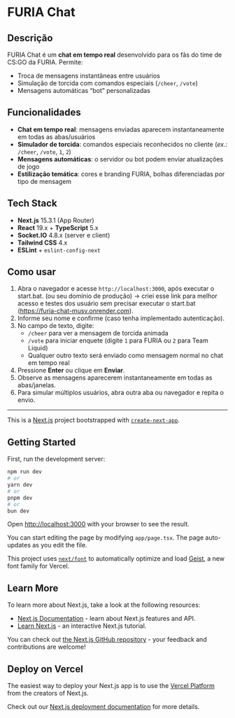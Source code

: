 # FURIA Chat

## Descrição

FURIA Chat é um **chat em tempo real** desenvolvido para os fãs do time de CS:GO da FURIA. Permite:

- Troca de mensagens instantâneas entre usuários  
- Simulação de torcida com comandos especiais (`/cheer`, `/vote`)  
- Mensagens automáticas “bot” personalizadas   

## Funcionalidades

- **Chat em tempo real**: mensagens enviadas aparecem instantaneamente em todas as abas/usuários  
- **Simulador de torcida**: comandos especiais reconhecidos no cliente (_ex.:_ `/cheer`, `/vote`, `1`, `2`)  
- **Mensagens automáticas**: o servidor ou bot podem enviar atualizações de jogo  
- **Estilização temática**: cores e branding FURIA, bolhas diferenciadas por tipo de mensagem  

## Tech Stack

- **Next.js** 15.3.1 (App Router)  
- **React** 19.x + **TypeScript** 5.x  
- **Socket.IO** 4.8.x (server e client)  
- **Tailwind CSS** 4.x  
- **ESLint** + `eslint-config-next`  


## Como usar

1. Abra o navegador e acesse `http://localhost:3000`, após executar o start.bat. (ou seu domínio de produção) 
  -> criei esse link para melhor acesso e testes dos usuário sem precisar executar o start.bat
        (https://furia-chat-musv.onrender.com).  
2. Informe seu nome e confirme (caso tenha implementado autenticação).  
3. No campo de texto, digite:  
   - `/cheer` para ver a mensagem de torcida animada  
   - `/vote` para iniciar enquete (digite `1` para FURIA ou `2` para Team Liquid)  
   - Qualquer outro texto será enviado como mensagem normal no chat em tempo real  
4. Pressione **Enter** ou clique em **Enviar**.  
5. Observe as mensagens aparecerem instantaneamente em todas as abas/janelas.  
6. Para simular múltiplos usuários, abra outra aba ou navegador e repita o envio.  


---

This is a [Next.js](https://nextjs.org) project bootstrapped with [`create-next-app`](https://nextjs.org/docs/app/api-reference/cli/create-next-app).

## Getting Started

First, run the development server:

```bash
npm run dev
# or
yarn dev
# or
pnpm dev
# or
bun dev
```

Open [http://localhost:3000](http://localhost:3000) with your browser to see the result.

You can start editing the page by modifying `app/page.tsx`. The page auto-updates as you edit the file.

This project uses [`next/font`](https://nextjs.org/docs/app/building-your-application/optimizing/fonts) to automatically optimize and load [Geist](https://vercel.com/font), a new font family for Vercel.

## Learn More

To learn more about Next.js, take a look at the following resources:

- [Next.js Documentation](https://nextjs.org/docs) - learn about Next.js features and API.
- [Learn Next.js](https://nextjs.org/learn) - an interactive Next.js tutorial.

You can check out [the Next.js GitHub repository](https://github.com/vercel/next.js) - your feedback and contributions are welcome!

## Deploy on Vercel

The easiest way to deploy your Next.js app is to use the [Vercel Platform](https://vercel.com/new?utm_medium=default-template&filter=next.js&utm_source=create-next-app&utm_campaign=create-next-app-readme) from the creators of Next.js.

Check out our [Next.js deployment documentation](https://nextjs.org/docs/app/building-your-application/deploying) for more details.
